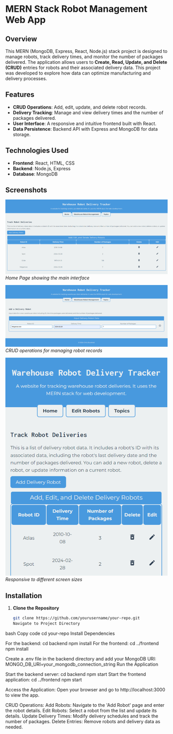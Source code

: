 # MERN Stack Robot Management Web App

## Overview

This MERN (MongoDB, Express, React, Node.js) stack project is designed to manage robots, track delivery times, and monitor the number of packages delivered. The application allows users to **Create, Read, Update, and Delete (CRUD)** entries for robots and their associated delivery data. This project was developed to explore how data can optimize manufacturing and delivery processes.

## Features

- **CRUD Operations**: Add, edit, update, and delete robot records.
- **Delivery Tracking**: Manage and view delivery times and the number of packages delivered.
- **User Interface**: A responsive and intuitive frontend built with React.
- **Data Persistence**: Backend API with Express and MongoDB for data storage.

## Technologies Used

- **Frontend**: React, HTML, CSS
- **Backend**: Node.js, Express
- **Database**: MongoDB

## Screenshots

![Home Page](frontend\src\images\WebDevRobotHomePage2.PNG)
*Home Page showing the main interface*

![CRUD Operations](frontend\src\images\WebDevRobotAdd.PNG)
*CRUD operations for managing robot records*

![Mobile Viewing](frontend/src/images/WebDevRobotPhone.PNG)
*Responsive to different screen sizes*

## Installation

1. **Clone the Repository**
   ```bash
   git clone https://github.com/yourusername/your-repo.git
   Navigate to Project Directory

bash
Copy code
cd your-repo
Install Dependencies

For the backend:
cd backend
npm install
For the frontend:
cd ../frontend
npm install

Create a .env file in the backend directory and add your MongoDB URI:
MONGO_DB_URI=your_mongodb_connection_string
Run the Application

Start the backend server:
cd backend
npm start
Start the frontend application:
cd ../frontend
npm start

Access the Application:
Open your browser and go to http://localhost:3000 to view the app.

CRUD Operations:
Add Robots: Navigate to the 'Add Robot' page and enter the robot details.
Edit Robots: Select a robot from the list and update its details.
Update Delivery Times: Modify delivery schedules and track the number of packages.
Delete Entries: Remove robots and delivery data as needed.
